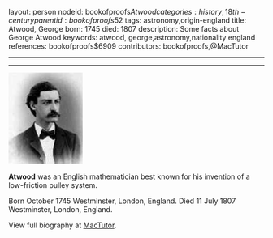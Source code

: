 layout: person
nodeid: bookofproofs$Atwood
categories: history,18th-century
parentid: bookofproofs$52
tags: astronomy,origin-england
title: Atwood, George
born: 1745
died: 1807
description: Some facts about George Atwood
keywords: atwood, george,astronomy,nationality england
references: bookofproofs$6909
contributors: bookofproofs,@MacTutor

---


---

![Atwood.jpg](https://github.com/bookofproofs/bookofproofs.github.io/blob/main/_sources/_assets/images/portraits/Atwood.jpg?raw=true)

**Atwood** was an English mathematician best known for his invention of a low-friction pulley system.

Born October 1745 Westminster, London, England. Died 11 July 1807 Westminster, London, England.


View full biography at [MacTutor](https://mathshistory.st-andrews.ac.uk/Biographies/Atwood/).
